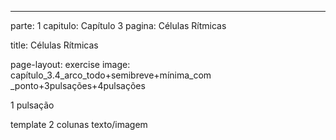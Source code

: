 ---
parte: 1
capitulo: Capítulo 3
pagina: Células Rítmicas

title: Células Rítmicas

page-layout: exercise
image: capítulo_3.4_arco_todo+semibreve+mínima_com _ponto+3pulsações+4pulsações

1 pulsação

template 2 colunas texto/imagem

